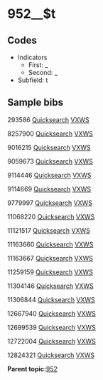 # 952\_\_$t

## Codes

-   Indicators
    -   First: \_
    -   Second: \_
-   Subfield: t

## Sample bibs

293586 [Quicksearch](https://search.library.yale.edu/catalog/293586) [VXWS](http://prodorbis.library.yale.edu:7014/vxws/GetHoldingsService?bibId=293586)

8257900 [Quicksearch](https://search.library.yale.edu/catalog/8257900) [VXWS](http://prodorbis.library.yale.edu:7014/vxws/GetHoldingsService?bibId=8257900)

9016215 [Quicksearch](https://search.library.yale.edu/catalog/9016215) [VXWS](http://prodorbis.library.yale.edu:7014/vxws/GetHoldingsService?bibId=9016215)

9059673 [Quicksearch](https://search.library.yale.edu/catalog/9059673) [VXWS](http://prodorbis.library.yale.edu:7014/vxws/GetHoldingsService?bibId=9059673)

9114446 [Quicksearch](https://search.library.yale.edu/catalog/9114446) [VXWS](http://prodorbis.library.yale.edu:7014/vxws/GetHoldingsService?bibId=9114446)

9114669 [Quicksearch](https://search.library.yale.edu/catalog/9114669) [VXWS](http://prodorbis.library.yale.edu:7014/vxws/GetHoldingsService?bibId=9114669)

9779997 [Quicksearch](https://search.library.yale.edu/catalog/9779997) [VXWS](http://prodorbis.library.yale.edu:7014/vxws/GetHoldingsService?bibId=9779997)

11068220 [Quicksearch](https://search.library.yale.edu/catalog/11068220) [VXWS](http://prodorbis.library.yale.edu:7014/vxws/GetHoldingsService?bibId=11068220)

11121517 [Quicksearch](https://search.library.yale.edu/catalog/11121517) [VXWS](http://prodorbis.library.yale.edu:7014/vxws/GetHoldingsService?bibId=11121517)

11163660 [Quicksearch](https://search.library.yale.edu/catalog/11163660) [VXWS](http://prodorbis.library.yale.edu:7014/vxws/GetHoldingsService?bibId=11163660)

11163667 [Quicksearch](https://search.library.yale.edu/catalog/11163667) [VXWS](http://prodorbis.library.yale.edu:7014/vxws/GetHoldingsService?bibId=11163667)

11259159 [Quicksearch](https://search.library.yale.edu/catalog/11259159) [VXWS](http://prodorbis.library.yale.edu:7014/vxws/GetHoldingsService?bibId=11259159)

11304146 [Quicksearch](https://search.library.yale.edu/catalog/11304146) [VXWS](http://prodorbis.library.yale.edu:7014/vxws/GetHoldingsService?bibId=11304146)

11306844 [Quicksearch](https://search.library.yale.edu/catalog/11306844) [VXWS](http://prodorbis.library.yale.edu:7014/vxws/GetHoldingsService?bibId=11306844)

12667940 [Quicksearch](https://search.library.yale.edu/catalog/12667940) [VXWS](http://prodorbis.library.yale.edu:7014/vxws/GetHoldingsService?bibId=12667940)

12699539 [Quicksearch](https://search.library.yale.edu/catalog/12699539) [VXWS](http://prodorbis.library.yale.edu:7014/vxws/GetHoldingsService?bibId=12699539)

12722004 [Quicksearch](https://search.library.yale.edu/catalog/12722004) [VXWS](http://prodorbis.library.yale.edu:7014/vxws/GetHoldingsService?bibId=12722004)

12824321 [Quicksearch](https://search.library.yale.edu/catalog/12824321) [VXWS](http://prodorbis.library.yale.edu:7014/vxws/GetHoldingsService?bibId=12824321)

**Parent topic:**[952](../../tags/952/952.md)

